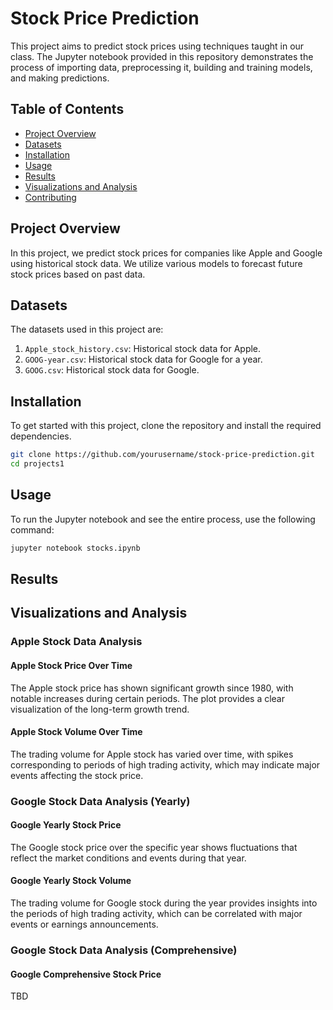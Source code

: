# Stock Price Prediction 

This project aims to predict stock prices using techniques taught in our class. The Jupyter notebook provided in this repository demonstrates the process of importing data, preprocessing it, building and training models, and making predictions.

## Table of Contents
- [Project Overview](#project-overview)
- [Datasets](#datasets)
- [Installation](#installation)
- [Usage](#usage)
- [Results](#results)
- [Visualizations and Analysis](#visualizations-and-analysis)
- [Contributing](#contributing)


## Project Overview

In this project, we predict stock prices for companies like Apple and Google using historical stock data. We utilize various  models to forecast future stock prices based on past data.

## Datasets

The datasets used in this project are:

1. `Apple_stock_history.csv`: Historical stock data for Apple.
2. `GOOG-year.csv`: Historical stock data for Google for a year.
3. `GOOG.csv`: Historical stock data for Google.

## Installation

To get started with this project, clone the repository and install the required dependencies.

```bash
git clone https://github.com/yourusername/stock-price-prediction.git
cd projects1
```
## Usage

To run the Jupyter notebook and see the entire process, use the following command:
```bash
jupyter notebook stocks.ipynb
```

## Results


## Visualizations and Analysis
### Apple Stock Data Analysis
#### Apple Stock Price Over Time

The Apple stock price has shown significant growth since 1980, with notable increases during certain periods. The plot provides a clear visualization of the long-term growth trend.

#### Apple Stock Volume Over Time

The trading volume for Apple stock has varied over time, with spikes corresponding to periods of high trading activity, which may indicate major events affecting the stock price.

### Google Stock Data Analysis (Yearly)
#### Google Yearly Stock Price

The Google stock price over the specific year shows fluctuations that reflect the market conditions and events during that year.

#### Google Yearly Stock Volume

The trading volume for Google stock during the year provides insights into the periods of high trading activity, which can be correlated with major events or earnings announcements.

### Google Stock Data Analysis (Comprehensive)
#### Google Comprehensive Stock Price

TBD
